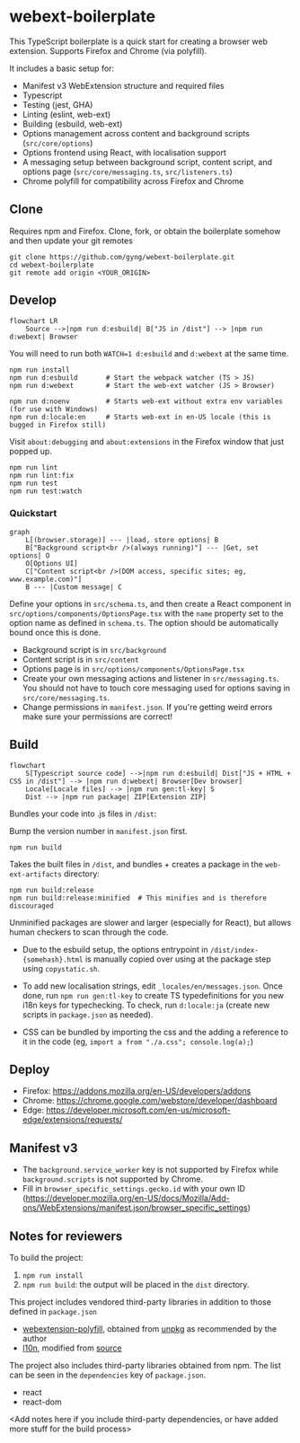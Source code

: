 # webext-boilerplate

This TypeScript boilerplate is a quick start for creating a browser web extension. Supports Firefox and Chrome (via polyfill).

It includes a basic setup for:

- Manifest v3 WebExtension structure and required files
- Typescript
- Testing (jest, GHA)
- Linting (eslint, web-ext)
- Building (esbuild, web-ext)
- Options management across content and background scripts (`src/core/options`)
- Options frontend using React, with localisation support
- A messaging setup between background script, content script, and options page (`src/core/messaging.ts`, `src/listeners.ts`)
- Chrome polyfill for compatibility across Firefox and Chrome

## Clone

Requires npm and Firefox. Clone, fork, or obtain the boilerplate somehow and then update your git remotes

```
git clone https://github.com/gyng/webext-boilerplate.git
cd webext-boilerplate
git remote add origin <YOUR_ORIGIN>
```

## Develop

```mermaid
flowchart LR
    Source -->|npm run d:esbuild| B["JS in /dist"] --> |npm run d:webext| Browser
```

You will need to run both `WATCH=1 d:esbuild` and `d:webext` at the same time.

```
npm run install
npm run d:esbuild       # Start the webpack watcher (TS > JS)
npm run d:webext        # Start the web-ext watcher (JS > Browser)

npm run d:noenv         # Starts web-ext without extra env variables (for use with Windows)
npm run d:locale:en     # Starts web-ext in en-US locale (this is bugged in Firefox still)
```

Visit `about:debugging` and `about:extensions` in the Firefox window that just popped up.

```
npm run lint
npm run lint:fix
npm run test
npm run test:watch
```

### Quickstart

```mermaid
graph
    L[(browser.storage)] --- |load, store options| B
    B["Background script<br />(always running)"] --- |Get, set options| O
    O[Options UI]
    C["Content script<br />(DOM access, specific sites; eg, www.example.com)"]
    B --- |Custom message| C
```

Define your options in `src/schema.ts`, and then create a React component in `src/options/components/OptionsPage.tsx` with the `name` property set to the option name as defined in `schema.ts`. The option should be automatically bound once this is done.

- Background script is in `src/background`
- Content script is in `src/content`
- Options page is in `src/options/components/OptionsPage.tsx`
- Create your own messaging actions and listener in `src/messaging.ts`. You should not have to touch core messaging used for options saving in `src/core/messaging.ts`.
- Change permissions in `manifest.json`. If you're getting weird errors make sure your permissions are correct!

## Build

```mermaid
flowchart
    S[Typescript source code] -->|npm run d:esbuild| Dist["JS + HTML + CSS in /dist"] --> |npm run d:webext| Browser[Dev browser]
    Locale[Locale files] --> |npm run gen:tl-key| S
    Dist --> |npm run package| ZIP[Extension ZIP]
```

Bundles your code into .js files in `/dist`:

Bump the version number in `manifest.json` first.

```
npm run build
```

Takes the built files in `/dist`, and bundles + creates a package in the `web-ext-artifacts` directory:

```
npm run build:release
npm run build:release:minified  # This minifies and is therefore discouraged
```

Unminified packages are slower and larger (especially for React), but allows human checkers to scan through the code.

- Due to the esbuild setup, the options entrypoint in `/dist/index-{somehash}.html` is manually copied over using at the package step using `copystatic.sh`.

- To add new localisation strings, edit `_locales/en/messages.json`. Once done, run `npm run gen:tl-key` to create TS typedefinitions for you new i18n keys for typechecking. To check, run `d:locale:ja` (create new scripts in `package.json` as needed).

- CSS can be bundled by importing the css and the adding a reference to it in the code (eg, `import a from "./a.css"; console.log(a);`)

## Deploy

- Firefox: https://addons.mozilla.org/en-US/developers/addons
- Chrome: https://chrome.google.com/webstore/developer/dashboard
- Edge: https://developer.microsoft.com/en-us/microsoft-edge/extensions/requests/

## Manifest v3

- The `background.service_worker` key is not supported by Firefox while `background.scripts` is not supported by Chrome.
- Fill in `browser_specific_settings.gecko.id` with your own ID (https://developer.mozilla.org/en-US/docs/Mozilla/Add-ons/WebExtensions/manifest.json/browser_specific_settings)

## Notes for reviewers

To build the project:

1. `npm run install`
2. `npm run build`: the output will be placed in the `dist` directory.

This project includes vendored third-party libraries in addition to those defined in `package.json`

- [webextension-polyfill](https://github.com/mozilla/webextension-polyfill), obtained from [unpkg](https://unpkg.com/webextension-polyfill/dist/) as recommended by the author
- [l10n](https://github.com/piroor/webextensions-lib-l10n), modified from [source](https://github.com/piroor/webextensions-lib-l10n/blob/4b4589032ece93ea0907715f765310514f7e4aab/l10n.js)

The project also includes third-party libraries obtained from npm. The list can be seen in the `dependencies` key of `package.json`.

- react
- react-dom

<Add notes here if you include third-party dependencies, or have added more stuff for the build process>

